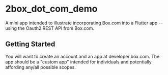 # 2box_dot_com_demo

A mini app intended to illustrate incorporating Box.com into a Flutter app -- using the Oauth2 REST API from Box.com.

## Getting Started

You will want to create an account and an app at developer.box.com. The app should be a "custom app" intended for individuals and potentially affording any/all possible scopes.

